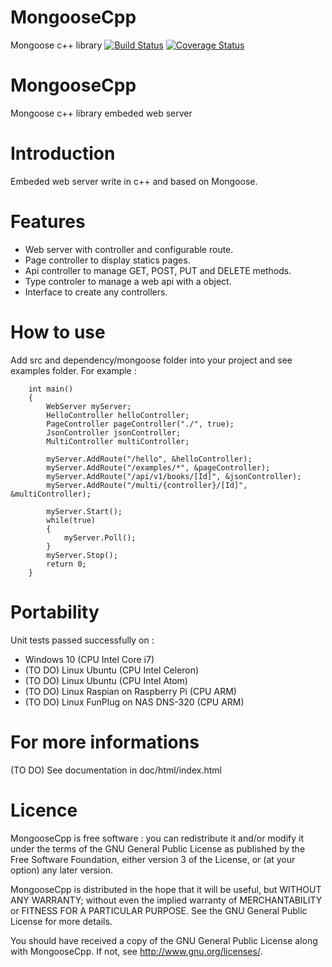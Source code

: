 # MongooseCpp
Mongoose c++ library
[![Build Status](https://travis-ci.org/FragJage/MongooseCpp.svg?branch=master)](https://travis-ci.org/FragJage/MongooseCpp)
[![Coverage Status](https://coveralls.io/repos/github/FragJage/MongooseCpp/badge.svg?branch=master&bust=0)](https://coveralls.io/github/FragJage/MongooseCpp?branch=master)

MongooseCpp
===========
Mongoose c++ library embeded web server

Introduction
============
Embeded web server write in c++ and based on Mongoose.

Features
========
 - Web server with controller and configurable route.
 - Page controller to display statics pages.
 - Api controller to manage GET, POST, PUT and DELETE methods.
 - Type controler to manage a web api with a object.
 - Interface to create any controllers.

How to use
==========
 Add src and dependency/mongoose folder into your project and see examples folder.
 For example :
    
		int main()
		{
			WebServer myServer;
			HelloController helloController;
			PageController pageController("./", true);
			JsonController jsonController;
			MultiController multiController;

			myServer.AddRoute("/hello", &helloController);
			myServer.AddRoute("/examples/*", &pageController);
			myServer.AddRoute("/api/v1/books/[Id]", &jsonController);
			myServer.AddRoute("/multi/{controller}/[Id]", &multiController);

			myServer.Start();
			while(true)
			{
				myServer.Poll();
			}
			myServer.Stop();
			return 0;
		}

Portability
===========
Unit tests passed successfully on :
 - Windows 10 (CPU Intel Core i7)
 - (TO DO) Linux Ubuntu (CPU Intel Celeron)
 - (TO DO) Linux Ubuntu (CPU Intel Atom)
 - (TO DO) Linux Raspian on Raspberry Pi (CPU ARM)
 - (TO DO) Linux FunPlug on NAS DNS-320 (CPU ARM)

For more informations
=====================
(TO DO) See documentation in doc/html/index.html

Licence
=======
MongooseCpp is free software : you can redistribute it and/or modify it under the terms of the GNU General Public License as published by the Free Software Foundation, either version 3 of the License, or (at your option) any later version.

MongooseCpp is distributed in the hope that it will be useful, but WITHOUT ANY WARRANTY; without even the implied warranty of MERCHANTABILITY or FITNESS FOR A PARTICULAR PURPOSE. See the GNU General Public License for more details.

You should have received a copy of the GNU General Public License along with MongooseCpp. If not, see http://www.gnu.org/licenses/.